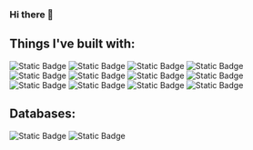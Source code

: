 ### Hi there 👋

<!--
**youssefmetwalli/youssefmetwalli** is a ✨ _special_ ✨ repository because its `README.md` (this file) appears on your GitHub profile.

Here are some ideas to get you started:

- 🔭 I’m currently working on ...
- 🌱 I’m currently learning ...
- 👯 I’m looking to collaborate on ...
- 🤔 I’m looking for help with ...
- 💬 Ask me about ...
- 📫 How to reach me: ...
- 😄 Pronouns: ...
- ⚡ Fun fact: ...
-->

## Things I've built with:
![Static Badge](https://img.shields.io/badge/React-61DBFB?style=for-the-badge&logo=react&logoSize=auto&labelColor=black)
![Static Badge](https://img.shields.io/badge/Javascript-yellow?style=for-the-badge&logo=javascript&logoSize=auto&labelColor=black&color=lightyellow)
![Static Badge](https://img.shields.io/badge/typescript-%233178C6?style=for-the-badge&logo=typescript&logoColor=blue&logoSize=auto&labelColor=lightblue&color=lightblue)
![Static Badge](https://img.shields.io/badge/Node.js-yellow?style=for-the-badge&logo=node.js&logoSize=auto&color=lightgreen)
![Static Badge](https://img.shields.io/badge/Flutter-Dart-lightblue?style=for-the-badge&logo=flutter&logoColor=lightblue&logoSize=auto&labelColor=blue&color=black)
![Static Badge](https://img.shields.io/badge/php-yellow?style=for-the-badge&logo=php&logoColor=lightyellow&logoSize=auto&labelColor=black&color=FFFF00)
![Static Badge](https://img.shields.io/badge/html-orange?style=for-the-badge&logo=html5&logoColor=lightyellow&logoSize=auto&labelColor=orange&color=orange)
![Static Badge](https://img.shields.io/badge/css-purple?style=for-the-badge&logo=css3&logoColor=lightyellow&logoSize=auto&labelColor=E6E6FA&color=E6E6FA)
![Static Badge](https://img.shields.io/badge/tailwind_css-9370DB?style=for-the-badge&logo=tailwind%20css&logoColor=lightyellow&logoSize=auto&labelColor=9370DB&color=9370DB)
![Static Badge](https://img.shields.io/badge/Wordpress-grey?style=for-the-badge&logo=wordpress&logoColor=lightyellow&logoSize=auto&labelColor=21759B&color=21759B)
![Static Badge](https://img.shields.io/badge/Python-yellow?style=for-the-badge&logo=python&logoColor=lightyellow&logoSize=auto&labelColor=%233776AB&color=FFFF00)
![Static Badge](https://img.shields.io/badge/Numpy-%23013243?style=for-the-badge&logo=numpy&logoColor=lightyellow&logoSize=auto&labelColor=%23013243&color=%23013243)

## Databases:
![Static Badge](https://img.shields.io/badge/MySql-%234479A1?style=for-the-badge&logo=mysql&logoColor=lightyellow&logoSize=auto&labelColor=%234479A1&color=%234479A1)
![Static Badge](https://img.shields.io/badge/Firebase-Firestore-Firestore?style=for-the-badge&logo=firebase&logoColor=black&logoSize=auto&labelColor=%23FFCA28&color=%23FFCA28)















